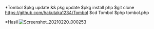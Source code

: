 *Tombol
$pkg update && pkg update
$pkg install php
$git clone https://github.com/hakutaka1234/Tombol
$cd Tombol
$php tombol.php

*Hasil
![Screenshot_20210220_000253](https://user-images.githubusercontent.com/63560321/108537773-99af3700-7310-11eb-8b8a-918172307e28.jpg)
